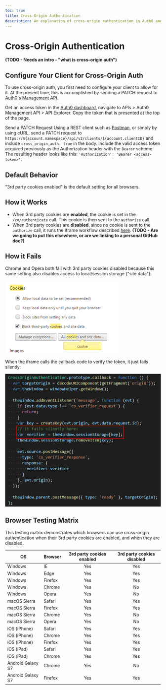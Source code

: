 ```yaml
---
toc: true
title: Cross-Origin Authentication
description: An explanation of cross-origin authentication in Auth0 and its compatibility with browsers
---
```


# Cross-Origin Authentication

**(TODO - Needs an intro - "what is cross-origin auth")**

## Configure Your Client for Cross-Origin Auth

To use cross-origin auth, you first need to configure your client to allow for it. At the present time, this is accomplished by sending a PATCH request to [Auth0's Management API]().

Get an access token in the [Auth0 dashboard](${manage_url}), navigate to APIs > Auth0 Management API > API Explorer. Copy the token that is presented at the top of the page.

Send a PATCH Request Using a REST client such as [Postman](), or simply by using cURL, send a PATCH request to `https://${account.namespace}/api/v2/clients/${account.clientID}` and include `cross_origin_auth: true` in the body. Include the valid access token acquired previously as the Authorization header with the `Bearer` scheme. The resulting header looks like this: `'Authorization': 'Bearer <access-token>'`.

## Default Behavior

"3rd party cookies enabled" is the default setting for all browsers.
 
## How it Works

* When 3rd party cookies are **enabled**, the cookie is set in the `/co/authenticate` call. This cookie is then sent to the `authorize` call.
* When 3rd party cookies are **disabled**, since no cookie is sent to the `authorize` call, it runs the iframe workflow described [here](https://github.com/jaredhanson/draft-oauth-cotc/blob/2d559d0e0ab231bfc7474ad715332953348a3620/Draft-1.0.txt#L134). **(TODO - Are we going to put this elsewhere, or are we linking to a personal GitHub doc?)**

## How it Fails

Chrome and Opera both fail with 3rd party cookies disabled because this same setting also disables access to local/session storage ("site data"):

![Cross-Origin Authentication](/media/articles/cross-origin/cross-origin2.png)
 
When the iframe calls the callback code to verify the token, it just fails silently:

![Cross-Origin Authentication](/media/articles/cross-origin/cross-origin1.png)

## Browser Testing Matrix

This testing matrix demonstrates which browsers can use cross-origin authentication when their 3rd party cookies are enabled, and when they are disabled.

<!-- markdownlint-disable MD033 -->
<table class="table"> 
  <thead> 
    <tr> 
      <th><strong>OS</strong></th>
      <th><strong>Browser</strong></th>
      <th><strong>3rd party cookies enabled</strong></th>
      <th><strong>3rd party cookies disabled</strong></th> 
    </tr> 
  </thead> 
  <tbody> 
    <tr> 
      <td>Windows</td>
      <td>IE</td>
      <td class="success" align="center">Yes</td> 
      <td class="success" align="center">Yes</td> 
    </tr>
    <tr> 
      <td>Windows</td>
      <td>Edge</td>
      <td class="success" align="center">Yes</td> 
      <td class="success" align="center">Yes</td> 
    </tr>
    <tr> 
      <td>Windows</td>
      <td>Firefox</td>
      <td class="success" align="center">Yes</td> 
      <td class="success" align="center">Yes</td> 
    </tr>
    <tr> 
      <td>Windows</td>
      <td>Chrome</td>
      <td class="success" align="center">Yes</td> 
      <td class="danger" align="center">No</td> 
    </tr>
    <tr> 
      <td>Windows</td>
      <td>Opera</td>
      <td class="success" align="center">Yes</td> 
      <td class="danger" align="center">No</td> 
    </tr>
    <tr> 
      <td>macOS Sierra</td>
      <td>Safari</td>
      <td class="success" align="center">Yes</td> 
      <td class="success" align="center">Yes</td> 
    </tr>
    <tr> 
      <td>macOS Sierra</td>
      <td>Firefox</td>
      <td class="success" align="center">Yes</td> 
      <td class="success" align="center">Yes</td> 
    </tr>
    <tr> 
      <td>macOS Sierra</td>
      <td>Chrome</td>
      <td class="success" align="center">Yes</td> 
      <td class="danger" align="center">No</td> 
    </tr>
    <tr> 
      <td>macOS Sierra</td>
      <td>Opera</td>
      <td class="success" align="center">Yes</td> 
      <td class="danger" align="center">No</td> 
    </tr>
    <tr> 
      <td>iOS (iPhone)</td>
      <td>Safari</td>
      <td class="success" align="center">Yes</td> 
      <td class="success" align="center">Yes</td> 
    </tr> 
    <tr> 
      <td>iOS (iPhone)</td>
      <td>Chrome</td>
      <td class="success" align="center">Yes</td> 
      <td class="success" align="center">Yes</td> 
    </tr> 
    <tr> 
      <td>iOS (iPhone)</td>
      <td>Firefox</td>
      <td class="success" align="center">Yes</td> 
      <td class="success" align="center">Yes</td>  
    </tr> 
    <tr> 
      <td>iOS (iPad)</td>
      <td>Safari</td>
      <td class="success" align="center">Yes</td> 
      <td class="success" align="center">Yes</td>  
    </tr> 
    <tr> 
      <td>iOS (iPad)</td>
      <td>Chrome</td>
      <td class="success" align="center">Yes</td> 
      <td class="success" align="center">Yes</td> 
    </tr> 
    <tr> 
      <td>Android Galaxy S7</td>
      <td>Chrome</td>
      <td class="success" align="center">Yes</td> 
      <td class="danger" align="center">No</td> 
    </tr> 
    <tr> 
      <td>Android Galaxy S7</td>
      <td>Firefox</td>
      <td class="success" align="center">Yes</td> 
      <td class="success" align="center">Yes</td> 
    </tr>    
  </tbody> 
</table> 
<!-- markdownlint-enable MD033 -->
